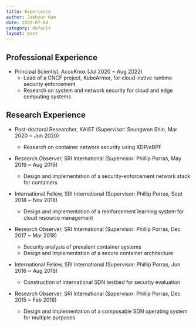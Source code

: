 ```yaml
---
title: Experience
author: Jaehyun Nam
date: 2022-07-04
category: default
layout: post
---
```


## Professional Experience

- Principal Scientist, AccuKnox (Jul 2020 ~ Aug 2022)
  - Lead of a CNCF project, KubeArmor, for cloud-native runtime security enforcement
  - Research on system and network security for cloud and edge computing systems

## Research Experience

- Post-doctoral Researcher, KAIST (Supervisor: Seungwon Shin, Mar 2020 ~ Jun 2020)
  - Research on container network security using XDP/eBPF

- Research Observer, SRI International (Supervisor: Phillip Porras, May 2019 ~ Aug 2019)
  - Design and implementation of a security-enforcement network stack for containers

- International Fellow, SRI International (Supervisor: Phillip Porras, Sept 2018 ~ Nov 2018)
  - Design and implementation of a reinforcement learning system for cloud resource management

- Research Observer, SRI International (Supervisor: Phillip Porras, Dec 2017 ~ Mar 2018)
  - Security analysis of prevalent container systems
  - Design and implementation of a secure container architecture

- International Fellow, SRI International (Supervisor: Phillip Porras, Jun 2016 ~ Aug 2016)
  - Construction of international SDN testbed for security evaluation

- Research Observer, SRI International (Supervisor: Phillip Porras, Dec 2015 ~ Feb 2016)
  - Design and Implementation of a composable SDN operating system for multiple purposes

